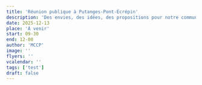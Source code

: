 ```yaml
---
title: 'Réunion publique à Putanges-Pont-Écrépin'
description: 'Des envies, des idées, des propositions pour notre commune ? Discutons-en !'
date: 2025-12-13
place: 'À venir'
start: 09-30
end: 12-00
author: 'MCCP'
image: ''
flyers: ''
vcalendar: ''
tags: ['test']
draft: false
---
```

